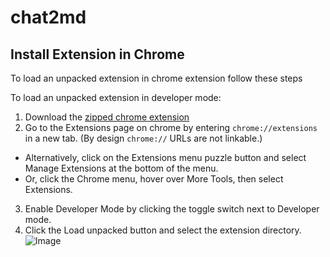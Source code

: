 # chat2md


## Install Extension in Chrome
To load an unpacked extension in chrome extension follow these steps 

To load an unpacked extension in developer mode:
1. Download the [zipped chrome extension](https://github.com/pkavumba/chatGPT2md/blob/main/chat2md.zip?raw=true)
2. Go to the Extensions page on chrome by entering `chrome://extensions` in a new tab. (By design `chrome://` URLs are not linkable.)

- Alternatively, click on the Extensions menu puzzle button and select Manage Extensions at the bottom of the menu.
- Or, click the Chrome menu, hover over More Tools, then select Extensions.

3. Enable Developer Mode by clicking the toggle switch next to Developer mode.
4. Click the Load unpacked button and select the extension directory.
   ![Image]("https://github.com/pkavumba/chatGPT2md/blob/main/images/guide.png?raw=true")
